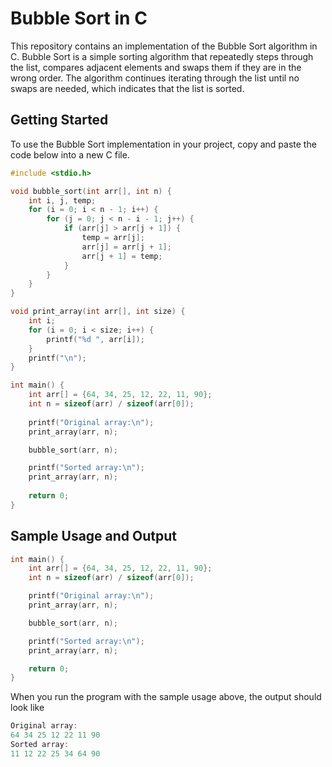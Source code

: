 # Bubble Sort in C

This repository contains an implementation of the Bubble Sort algorithm in C. Bubble Sort is a simple sorting algorithm that repeatedly steps through the list, compares adjacent elements and swaps them if they are in the wrong order. The algorithm continues iterating through the list until no swaps are needed, which indicates that the list is sorted.

## Getting Started

To use the Bubble Sort implementation in your project, copy and paste the code below into a new C file.

```c
#include <stdio.h>

void bubble_sort(int arr[], int n) {
    int i, j, temp;
    for (i = 0; i < n - 1; i++) {
        for (j = 0; j < n - i - 1; j++) {
            if (arr[j] > arr[j + 1]) {
                temp = arr[j];
                arr[j] = arr[j + 1];
                arr[j + 1] = temp;
            }
        }
    }
}

void print_array(int arr[], int size) {
    int i;
    for (i = 0; i < size; i++) {
        printf("%d ", arr[i]);
    }
    printf("\n");
}

int main() {
    int arr[] = {64, 34, 25, 12, 22, 11, 90};
    int n = sizeof(arr) / sizeof(arr[0]);
    
    printf("Original array:\n");
    print_array(arr, n);

    bubble_sort(arr, n);

    printf("Sorted array:\n");
    print_array(arr, n);
    
    return 0;
}
```
## Sample Usage and Output

```c
int main() {
    int arr[] = {64, 34, 25, 12, 22, 11, 90};
    int n = sizeof(arr) / sizeof(arr[0]);

    printf("Original array:\n");
    print_array(arr, n);

    bubble_sort(arr, n);

    printf("Sorted array:\n");
    print_array(arr, n);

    return 0;
}
```
When you run the program with the sample usage above, the output should look like

```c
Original array:
64 34 25 12 22 11 90
Sorted array:
11 12 22 25 34 64 90
```

